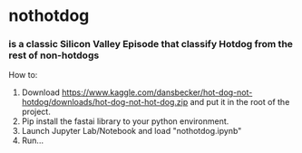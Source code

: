 # nothotdog 
### is a classic Silicon Valley Episode that classify Hotdog from the rest of non-hotdogs

How to:
1. Download https://www.kaggle.com/dansbecker/hot-dog-not-hotdog/downloads/hot-dog-not-hot-dog.zip and put it in the root of the project.
2. Pip install the fastai library to your python environment.
3. Launch Jupyter Lab/Notebook and load "nothotdog.ipynb"
4. Run...


